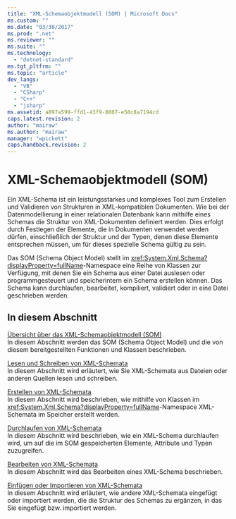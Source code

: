 ```yaml
---
title: "XML-Schemaobjektmodell (SOM) | Microsoft Docs"
ms.custom: ""
ms.date: "03/30/2017"
ms.prod: ".net"
ms.reviewer: ""
ms.suite: ""
ms.technology: 
  - "dotnet-standard"
ms.tgt_pltfrm: ""
ms.topic: "article"
dev_langs: 
  - "VB"
  - "CSharp"
  - "C++"
  - "jsharp"
ms.assetid: a897a599-ffd1-43f9-8807-e58c8a7194cd
caps.latest.revision: 2
author: "mairaw"
ms.author: "mairaw"
manager: "wpickett"
caps.handback.revision: 2
---
```

# XML-Schemaobjektmodell (SOM)
Ein XML\-Schema ist ein leistungsstarkes und komplexes Tool zum Erstellen und Validieren von Strukturen in XML\-kompatiblen Dokumenten.  Wie bei der Datenmodellierung in einer relationalen Datenbank kann mithilfe eines Schemas die Struktur von XML\-Dokumenten definiert werden. Dies erfolgt durch Festlegen der Elemente, die in Dokumenten verwendet werden dürfen, einschließlich der Struktur und der Typen, denen diese Elemente entsprechen müssen, um für dieses spezielle Schema gültig zu sein.  
  
 Das SOM \(Schema Object Model\) stellt im <xref:System.Xml.Schema?displayProperty=fullName>\-Namespace eine Reihe von Klassen zur Verfügung, mit denen Sie ein Schema aus einer Datei auslesen oder programmgesteuert und speicherintern ein Schema erstellen können.  Das Schema kann durchlaufen, bearbeitet, kompiliert, validiert oder in eine Datei geschrieben werden.  
  
## In diesem Abschnitt  
 [Übersicht über das XML\-Schemaobjektmodell \(SOM\)](../../../../docs/standard/data/xml/xml-schema-object-model-overview.md)  
 In diesem Abschnitt werden das SOM \(Schema Object Model\) und die von diesem bereitgestellten Funktionen und Klassen beschrieben.  
  
 [Lesen und Schreiben von XML\-Schemata](../../../../docs/standard/data/xml/reading-and-writing-xml-schemas.md)  
 In diesem Abschnitt wird erläutert, wie Sie XML\-Schemata aus Dateien oder anderen Quellen lesen und schreiben.  
  
 [Erstellen von XML\-Schemata](../../../../docs/standard/data/xml/building-xml-schemas.md)  
 In diesem Abschnitt wird beschrieben, wie mithilfe von Klassen im <xref:System.Xml.Schema?displayProperty=fullName>\-Namespace XML\-Schemata im Speicher erstellt werden.  
  
 [Durchlaufen von XML\-Schemata](../../../../docs/standard/data/xml/traversing-xml-schemas.md)  
 In diesem Abschnitt wird beschrieben, wie ein XML\-Schema durchlaufen wird, um auf die im SOM gespeicherten Elemente, Attribute und Typen zuzugreifen.  
  
 [Bearbeiten von XML\-Schemata](../../../../docs/standard/data/xml/editing-xml-schemas.md)  
 In diesem Abschnitt wird das Bearbeiten eines XML\-Schema beschrieben.  
  
 [Einfügen oder Importieren von XML\-Schemata](../../../../docs/standard/data/xml/including-or-importing-xml-schemas.md)  
 In diesem Abschnitt wird erläutert, wie andere XML\-Schemata eingefügt oder importiert werden, die die Struktur des Schemas zu ergänzen, in das Sie eingefügt bzw. importiert werden.
